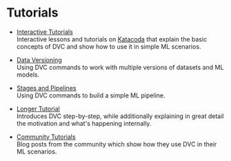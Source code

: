 # Tutorials

- [Interactive Tutorials](/docs/tutorials/interactive) <br/> Interactive lessons
  and tutorials on [Katacoda](https://katacoda.com/dvc) that explain the basic
  concepts of DVC and show how to use it in simple ML scenarios.

- [Data Versioning](/docs/tutorials/versioning) <br/> Using DVC commands to work
  with multiple versions of datasets and ML models.

- [Stages and Pipelines](/docs/tutorials/pipelines) <br/> Using DVC commands to
  build a simple ML pipeline.

- [Longer Tutorial](/docs/tutorials/tutorial) <br/> Introduces DVC step-by-step,
  while additionally explaining in great detail the motivation and what's
  happening internally.

- [Community Tutorials](/docs/tutorials/community) <br/> Blog posts from the
  community which show how they use DVC in their ML scenarios.
